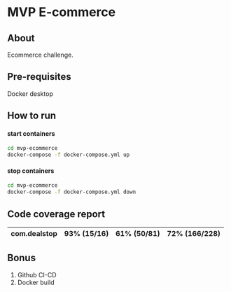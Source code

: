 # MVP E-commerce



## About

Ecommerce challenge.



## Pre-requisites

Docker desktop



## How to run

#### start containers

```bash
cd mvp-ecommerce
docker-compose -f docker-compose.yml up
```

#### stop containers

```bash
cd mvp-ecommerce
docker-compose -f docker-compose.yml down
```


## Code coverage report

| com.dealstop | 93% (15/16) | 61% (50/81) | 72% (166/228) |
| ------------- | ----------- | ----------- | ----------- |


## Bonus
1. Github CI-CD
2. Docker build